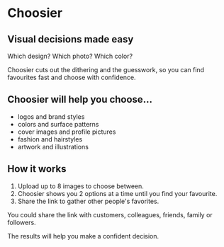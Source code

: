 # Choosier

## Visual decisions made easy

Which design? Which photo? Which color?

Choosier cuts out the dithering and the guesswork, so you can find favourites fast and choose with confidence.

## Choosier will help you choose...

- logos and brand styles
- colors and surface patterns
- cover images and profile pictures
- fashion and hairstyles
- artwork and illustrations

## How it works

1. Upload up to 8 images to choose between.
2. Choosier shows you 2 options at a time until you find your favourite.
3. Share the link to gather other people's favorites.

You could share the link with customers, colleagues, friends, family or followers.

The results will help you make a confident decision.
